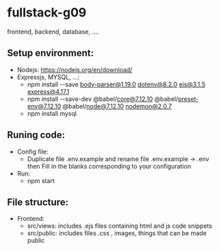 # fullstack-g09
frontend, backend, database, ....

## Setup environment:
* Nodejs: https://nodejs.org/en/download/
* Expressjs, MYSQL, ...:
  + npm install --save body-parser@1.19.0 dotenv@8.2.0 ejs@3.1.5 express@4.17.1
  + npm install --save-dev @babel/core@7.12.10 @babel/preset-env@7.12.10 @babel/node@7.12.10 nodemon@2.0.7
  + npm install mysql
## Runing code:
* Config file:
  + Duplicate file .env.example and rename file .env.example -> .env then Fill in the blanks corresponding to your configuration
* Run:
  + npm start
## File structure: 
* Frontend:
  + src/views: includes .ejs files containing html and js code snippets
  + src/public: includes files .css , images, things that can be made public

